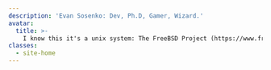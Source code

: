 ```yaml
---
description: 'Evan Sosenko: Dev, Ph.D, Gamer, Wizard.'
avatar:
  title: >-
    I know this it's a unix system: The FreeBSD Project (https://www.freebsd.org).
classes:
  - site-home
---
```

